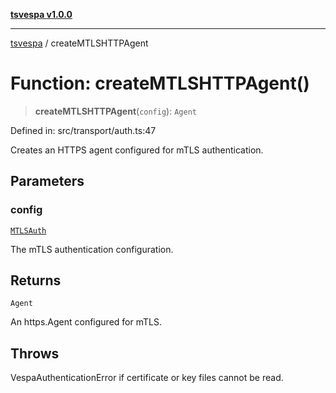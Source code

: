 [**tsvespa v1.0.0**](../README.md)

***

[tsvespa](../README.md) / createMTLSHTTPAgent

# Function: createMTLSHTTPAgent()

> **createMTLSHTTPAgent**(`config`): `Agent`

Defined in: src/transport/auth.ts:47

Creates an HTTPS agent configured for mTLS authentication.

## Parameters

### config

[`MTLSAuth`](../interfaces/MTLSAuth.md)

The mTLS authentication configuration.

## Returns

`Agent`

An https.Agent configured for mTLS.

## Throws

VespaAuthenticationError if certificate or key files cannot be read.
